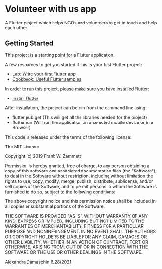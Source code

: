 # Volunteer with us app

A Flutter project which helps NGOs and volunteers to get in touch and help each other.

## Getting Started

This project is a starting point for a Flutter application.

A few resources to get you started if this is your first Flutter project:

- [Lab: Write your first Flutter app](https://flutter.dev/docs/get-started/codelab)
- [Cookbook: Useful Flutter samples](https://flutter.dev/docs/cookbook)

In order to run this project, please make sure you have installed Flutter: 
- [Install Flutter](https://flutter.dev/docs/get-started/install)

After installation, the project can be run from the command line using: 
- flutter pub get (This will get all the libraries needed for the project)
- flutter run (Will run the application on a selected mobile device or in a Browser)

This code is released under the terms of the following license:

The MIT License

Copyright (c) 2019 Frank W. Zammetti

Permission is hereby granted, free of charge, to any person obtaining a copy
of this software and associated documentation files (the "Software"), to deal
in the Software without restriction, including without limitation the rights
to use, copy, modify, merge, publish, distribute, sublicense, and/or sell
copies of the Software, and to permit persons to whom the Software is
furnished to do so, subject to the following conditions:

The above copyright notice and this permission notice shall be included in
all copies or substantial portions of the Software.

THE SOFTWARE IS PROVIDED "AS IS", WITHOUT WARRANTY OF ANY KIND, EXPRESS OR
IMPLIED, INCLUDING BUT NOT LIMITED TO THE WARRANTIES OF MERCHANTABILITY,
FITNESS FOR A PARTICULAR PURPOSE AND NONINFRINGEMENT. IN NO EVENT SHALL THE
AUTHORS OR COPYRIGHT HOLDERS BE LIABLE FOR ANY CLAIM, DAMAGES OR OTHER
LIABILITY, WHETHER IN AN ACTION OF CONTRACT, TORT OR OTHERWISE, ARISING FROM,
OUT OF OR IN CONNECTION WITH THE SOFTWARE OR THE USE OR OTHER DEALINGS IN
THE SOFTWARE.

Alexandra Damaschin
6/28/2021
